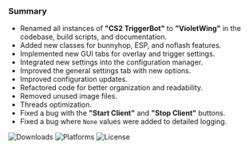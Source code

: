 ### Summary

- Renamed all instances of **"CS2 TriggerBot"** to **"VioletWing"** in the codebase, build scripts, and documentation.
- Added new classes for bunnyhop, ESP, and noflash features.
- Implemented new GUI tabs for overlay and trigger settings.
- Integrated new settings into the configuration manager.
- Improved the general settings tab with new options.
- Improved configuration updates.
- Refactored code for better organization and readability.
- Removed unused image files.
- Threads optimization.
- Fixed a bug with the **"Start Client"** and **"Stop Client"** buttons.
- Fixed a bug where `None` values were added to detailed logging.

![Downloads](https://img.shields.io/github/downloads/Jesewe/VioletWing/v1.2.5.1/total?style=for-the-badge&logo=github&color=D5006D) ![Platforms](https://img.shields.io/badge/platform-Windows-blue?style=for-the-badge&color=D5006D) ![License](https://img.shields.io/github/license/jesewe/cs2-triggerbot?style=for-the-badge&color=D5006D)
